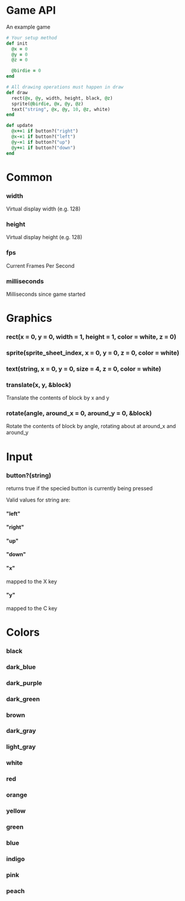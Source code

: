 # Game API
An example game
``` ruby
# Your setup method
def init
  @x = 0
  @y = 0
  @z = 0

  @birdie = 0
end

# All drawing operations must happen in draw
def draw
  rect(@x, @y, width, height, black, @z)
  sprite(@birdie, @x, @y, @z)
  text("string", @x, @y, 10, @z, white)
end

def update
  @x+=1 if button?("right")
  @x-=1 if button?("left")
  @y-=1 if button?("up")
  @y+=1 if button?("down")
end
```

# Common
### width
  Virtual display width (e.g. 128)

### height
  Virtual display height (e.g. 128)

### fps
  Current Frames Per Second

### milliseconds
  Milliseconds since game started

# Graphics
### rect(x = 0, y = 0, width = 1, height = 1, color = white, z = 0)
### sprite(sprite_sheet_index, x = 0, y = 0, z = 0, color = white)
### text(string, x = 0, y = 0, size = 4, z = 0, color = white)

### translate(x, y, &block)
  Translate the contents of block by x and y
### rotate(angle, around_x = 0, around_y = 0, &block)
  Rotate the contents of block by angle, rotating about at around_x and around_y

# Input
### button?(string)
returns true if the specied button is currently being pressed

Valid values for string are:
#### "left"
#### "right"
#### "up"
#### "down"
#### "x"
mapped to the X key
#### "y"
mapped to the C key

# Colors
### black
### dark_blue
### dark_purple
### dark_green
### brown
### dark_gray
### light_gray
### white
### red
### orange
### yellow
### green
### blue
### indigo
### pink
### peach
